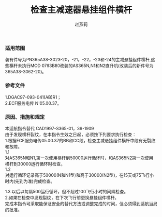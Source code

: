 ﻿---
amendno: 39-1999  
cadno: CAD1997-S365-01R1  
title: 检查主减速器悬挂组件横杆  
publishdate: 1997-08-26  
effdate: 1997-08-28  
acmodels: ["S365"]  
tags: []  
engs: []  
pns: ["365A38-3023-20","365A38-3023-21","365A38-3023-22","365A38-3023-23","365A38-3023-24"]  
mfrs: ["欧洲直升机公司"]  
admins: 中南管理局  
author: 赵燕莉  
---
  
### 适用范围  
装有件号为PN365A38-3023-20，-21，-22，-23和-24的主减悬挂组件横杆,这些横杆未执行MOD 0763B80改装的AS365N,N1和N2直升机(改装后的新件号为365A38-3062-20)。  
  
<!--more-->  
### 参考文件  
  1.DGAC97-093-041(AB)R1；  
  2.ECF服务电传 N'05.00.37。  
  
### 原因、措施和规定  

  本适航指令替代 CAD1997-S365-01，39-1909  
由于发现横杆裂纹，在本指令生效之日起，必须按下列要求执行检查：  
  1.根据ECF服务电传05.00.37的BB和CC段，检查主减悬挂组件横杆中段有无裂纹和故障。  
1.1  
对AS365N和N1,第一次使用横杆到50000运行循环时，和AS365N2第一次使用横杆到30000运行循环时检查。  
1.2  
 对运行循环记录高于50000(N和N1型)和高于30000(N2型)，在15天或75飞行小时内(先到为准)完成检查。  

1.3 以后以每隔500运行循环，但不超过100飞行小时的间隔检查。  
  2.如果在检查中发现裂纹，在下次飞行前更换悬挂组件横杆。  
  完成本指令可采取能保证安全的替代方法或调整完成的时间，但必须得到适航当局的批准。  
